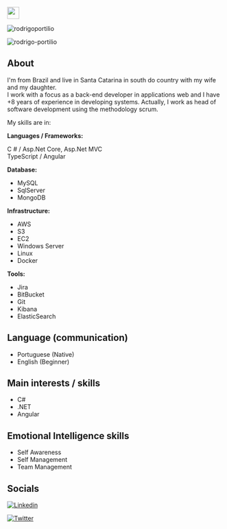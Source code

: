 
[<img src="https://www.codewars.com/users/rodrigoportilio/badges/micro" height="28px">](https://www.codewars.com/users/rodrigoportilio)

![rodrigoportilio](https://github-readme-stats.vercel.app/api?username=rodrigo-portilio&count_private=true)

![rodrigo-portilio](https://github-readme-stats.vercel.app/api/top-langs/?username=rodrigo-portilio&count_private=true&layout=compact&langs_count=8&hide=html,css)

## About

I'm from Brazil and live in Santa Catarina in south do country with my wife and my daughter.  
I work with a focus as a back-end developer in applications web and I have +8 years of experience in developing systems.
Actually, I work as head of software development using the methodology scrum.

My skills are in:

**Languages / Frameworks:**  

C # / Asp.Net Core, Asp.Net MVC  
TypeScript / Angular

**Database:**

- MySQL
- SqlServer
- MongoDB

**Infrastructure:**

- AWS
- S3
- EC2
- Windows Server
- Linux
- Docker

**Tools:**

- Jira
- BitBucket
- Git
- Kibana
- ElasticSearch 

## Language (communication)

- Portuguese (Native)
- English (Beginner)

## Main interests / skills

- C#
- .NET
- Angular

## Emotional Intelligence skills

- Self Awareness
- Self Management
- Team Management

## Socials

[![Linkedin](https://img.shields.io/badge/LinkedIn-100%25-blue?style=for-the-badge&logo=Linkedin&logoColor=white&link=https://www.linkedin.com/in/rodrigo-santos-portilio/)](https://www.linkedin.com/in/rodrigo-santos-portilio/)

[![Twitter](https://img.shields.io/twitter/follow/rodrigoportilio?color=1DA1F2&label=Twitter&logo=twitter&logoColor=fff&style=for-the-badge)](https://twitter.com/rodrigoportilio)